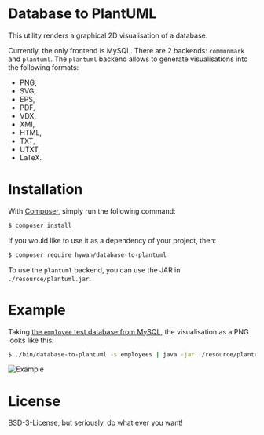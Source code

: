 # Database to PlantUML

This utility renders a graphical 2D visualisation of a database.

Currently, the only frontend is MySQL. There are 2 backends:
`commonmark` and `plantuml`. The `plantuml` backend allows to generate
visualisations into the following formats:

  * PNG,
  * SVG,
  * EPS,
  * PDF,
  * VDX,
  * XMI,
  * HTML,
  * TXT,
  * UTXT,
  * LaTeX.

# Installation

With [Composer](https://getcomposer.org/), simply run the following command:

```sh
$ composer install
```

If you would like to use it as a dependency of your project, then:

```sh
$ composer require hywan/database-to-plantuml
```

To use the `plantuml` backend, you can use the JAR in `./resource/plantuml.jar`.

# Example

Taking
[the `employee` test database from MySQL](https://github.com/datacharmer/test_db),
the visualisation as a PNG looks like this:

```sh
$ ./bin/database-to-plantuml -s employees | java -jar ./resource/plantuml.jar -verbose -pipe > output.png
```

![Example](https://cldup.com/Cgn7bqdEz5.png)

# License

BSD-3-License, but seriously, do what ever you want!
